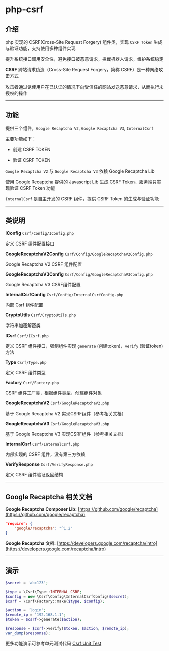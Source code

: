 # php-csrf

## 介绍

php 实现的 CSRF(Cross-Site Request Forgery) 组件类，实现 `CSRF Token` 生成与验证功能，支持使用多种组件实现

提升系统接口调用安全性，避免接口被恶意请求，拦截机器人请求，维护系统稳定

**CSRF** 跨站请求伪造（Cross-Site Request Forgery，简称 CSRF）是一种网络攻击方式

攻击者通过诱使用户在已认证的情况下向受信任的网站发送恶意请求，从而执行未授权的操作

---

## 功能

提供三个组件，`Google Recaptcha V2`, `Google Recaptcha V3`, `InternalCsrf`

主要功能如下：

- 创建 CSRF TOKEN

- 验证 CSRF TOKEN

`Google Recaptcha V2` 与 `Google Recaptcha V3` 依赖 Google Recaptcha Lib

使用 Google Recaptcha 提供的 Javascript Lib 生成 CSRF Token，服务端只实现验证 CSRF Token 功能

`InternalCsrf` 是自主开发的 CSRF 组件，提供 CSRF Token 的生成与验证功能

---

## 类说明

**IConfig** `Csrf/Config/IConfig.php`

定义 CSRF 组件配置接口

**GoogleRecaptchaV2Config** `Csrf/Config/GoogleRecaptchaV2Config.php`

Google Recaptcha V2 CSRF 组件配置

**GoogleRecaptchaV3Config** `Csrf/Config/GoogleRecaptchaV3Config.php`

Google Recaptcha V3 CSRF组件配置

**InternalCsrfConfig** `Csrf/Config/InternalCsrfConfig.php`

内部 Csrf 组件配置

**CryptoUtils** `Csrf/CryptoUtils.php`

字符串加密解密类

**ICsrf** `Csrf/ICsrf.php`

定义 CSRF 组件接口，强制组件实现 `generate` (创建token)，`verify` (验证token) 方法

**Type** `Csrf/Type.php`

定义 CSRF 组件类型

**Factory** `Csrf/Factory.php`

CSRF 组件工厂类，根据组件类型，创建组件对象

**GoogleRecaptchaV2** `Csrf/GoogleRecaptchaV2.php`

基于 Google Recaptcha V2 实现CSRF组件（参考相关文档）

**GoogleRecaptchaV3** `Csrf/GoogleRecaptchaV3.php`

基于 Google Recaptcha V3 实现CSRF组件（参考相关文档）

**InternalCsrf** `Csrf/InternalCsrf.php`

内部实现的 CSRF 组件，没有第三方依赖

**VerifyResponse** `Csrf/VerifyResponse.php`

定义 CSRF 组件验证返回结构

---

## Google Recaptcha 相关文档

**Google Recaptcha Composer Lib:** [https://github.com/google/recaptcha](https://github.com/google/recaptcha)

```json
"require": {
    "google/recaptcha": "^1.2"
}
```

**Google Recaptcha 文档:** [https://developers.google.com/recaptcha/intro](https://developers.google.com/recaptcha/intro)

---

## 演示

```php
$secret = 'abc123';

$type = \Csrf\Type::INTERNAL_CSRF;
$config = new \Csrf\Config\InternalCsrfConfig($secret);
$csrf = \Csrf\Factory::make($type, $config);

$action = 'login';
$remote_ip = '192.168.1.1';
$token = $csrf->generate($action);

$response = $csrf->verify($token, $action, $remote_ip);
var_dump($response);
```

更多功能演示可参考单元测试代码 [Csrf Unit Test](<../tests/Csrf>)
